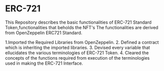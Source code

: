 # ERC-721
 This Repository describes the basic functionalities of ERC-721 Standard Token,functionalities that beholds the NFT's
The functionalities are derived from OpenZeppelin ERC721 Standard.

1.Imported the Required Libraries from OpenZeppelin.
2. Defined a contract which is inheriting the imported libraries.
3. Devised every variable that ellucidates the various terminologies of ERC-721 Token.
4. Cleared the concepts of the functions required from execution of the terminologies used in making the ERC-721 Interface.
